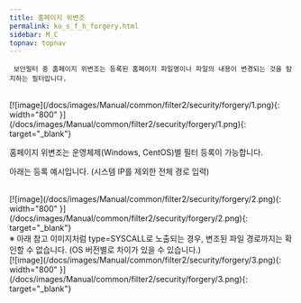 ```yaml
---
title: 홈페이지 위변조
permalink: ko_s_f_h_forgery.html
sidebar: M_C
topnav: topnav
---
```


     보안필터 중 홈페이지 위변조는 등록된 홈페이지 파일명이나 파일의 내용이 변경되는 것을 탐지하는 필터입니다.

<br />
[![image](/docs/images/Manual/common/filter2/security/forgery/1.png){: width="800" }](/docs/images/Manual/common/filter2/security/forgery/1.png){: target="_blank"}

홈페이지 위변조는 운영체제(Windows, CentOS)별 필터 등록이 가능합니다.

아래는 등록 예시입니다. (시스템 IP를 제외한 전체 경로 입력)

<br />
[![image](/docs/images/Manual/common/filter2/security/forgery/2.png){: width="800" }](/docs/images/Manual/common/filter2/security/forgery/2.png){: target="_blank"}

<br />
※ 아래 참고 이미지처럼 type=SYSCALL로 노출되는 경우, 변조된 파일 경로까지는 확인할 수 없습니다.
(OS 버전별로 차이가 있을 수 있습니다.)

<br />
[![image](/docs/images/Manual/common/filter2/security/forgery/3.png){: width="800" }](/docs/images/Manual/common/filter2/security/forgery/3.png){: target="_blank"}

